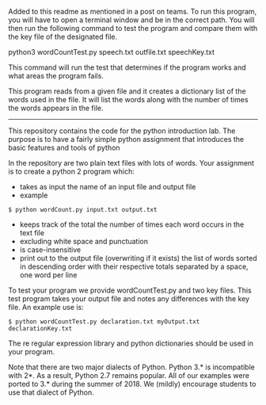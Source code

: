 Added to this readme as mentioned in a post on teams.
To run this program, you will have to open a terminal window and be in the correct 
path. You will then run the following command to test the program and compare them 
with the key file of the designated file.

python3 wordCountTest.py speech.txt outfile.txt speechKey.txt

This command will run the test that determines if the program works and what areas
the program fails.

This program reads from a given file and it creates a dictionary list
of the words used in the file. It will list the words along with the number
of times the words appears in the file.


*****************************************************************





This repository contains the code for the python introduction lab. The
purpose is to have a fairly simple python assignment that introduces
the basic features and tools of python

In the repository are two plain text files with lots of words. Your
assignment is to create a python 2 program which:
* takes as input the name of an input file and output file
* example

`$ python wordCount.py input.txt output.txt`
* keeps track of the total the number of times each word occurs in the text file 
* excluding white space and punctuation
* is case-insensitive
* print out to the output file (overwriting if it exists) the list of
  words sorted in descending order with their respective totals
  separated by a space, one word per line

To test your program we provide wordCountTest.py and two key
files. This test program takes your output file and notes any
differences with the key file. An example use is:

`$ python wordCountTest.py declaration.txt myOutput.txt declarationKey.txt`

The re regular expression library and python dictionaries should be
used in your program. 

Note that there are two major dialects of Python.  Python 3.* is
incompatible with 2*.  As a result, Python 2.7 remains popular.  All
of our examples were ported to 3.* during the summer of 2018.  We (mildly)
encourage students to use that dialect of Python.
